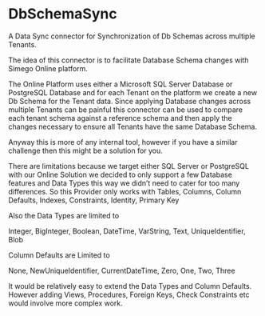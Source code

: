 # DbSchemaSync

A Data Sync connector for Synchronization of Db Schemas across multiple Tenants.

The idea of this connector is to facilitate Database Schema changes with Simego Online platform.

The Online Platform uses either a Microsoft SQL Server Database or PostgreSQL Database and for each Tenant on the platform we create a new Db Schema for the Tenant data.
Since applying Database changes across multiple Tenants can be painful this connector can be used to compare each tenant schema against a reference schema and then apply the changes necessary to ensure all Tenants have the same Database Schema.

Anyway this is more of any internal tool, however if you have a similar challenge then this might be a solution for you.

There are limitations because we target either SQL Server or PostgreSQL with our Online Solution we decided to only support a few Database features and Data Types this way we didn’t need to cater for too many differences.
So this Provider only works with Tables, Columns, Column Defaults, Indexes, Constraints, Identity, Primary Key

Also the Data Types are limited to

Integer,
BigInteger,
Boolean,
DateTime,
VarString,
Text,
UniqueIdentifier,
Blob

Column Defaults are Limited to

None,
NewUniqueIdentifier,
CurrentDateTime,
Zero,
One,
Two,
Three

It would be relatively easy to extend the Data Types and Column Defaults. However adding Views, Procedures, Foreign Keys, Check Constraints etc would involve more complex work.
